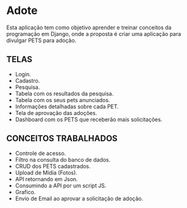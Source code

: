 # Adote 

Esta aplicação tem como objetivo aprender e treinar conceitos da programação em Django, onde a proposta é criar uma aplicação para divulgar PETS para adoção.

## TELAS 

- Login.
- Cadastro.
- Pesquisa.
- Tabela com os resultados da pesquisa.
- Tabela com os seus pets anunciados.
- Informações detalhadas sobre cada PET.
- Tela de aprovação das adoções.
- Dashboard com os PETS que receberão mais solicitações.


## CONCEITOS TRABALHADOS

- Controle de acesso.
- Filtro na consulta do banco de dados.
- CRUD dos PETS cadastrados.
- Upload de Mídia (Fotos).
- API retornando em Json.
- Consumindo a API por um script JS.
- Grafico.
- Envio de Email ao aprovar a solicitação de adoção. 

